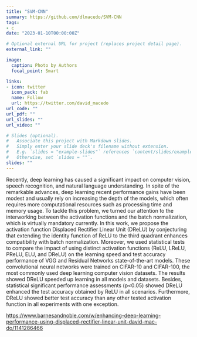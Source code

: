```yaml
---
title: "SVM-CNN"
summary: https://github.com/dlmacedo/SVM-CNN
tags:
- c
date: "2023-01-10T00:00:00Z"

# Optional external URL for project (replaces project detail page).
external_link: ""

image:
  caption: Photo by Authors
  focal_point: Smart

links:
- icon: twitter
  icon_pack: fab
  name: Follow
  url: https://twitter.com/david_macedo
url_code: ""
url_pdf: ""
url_slides: ""
url_video: ""

# Slides (optional).
#   Associate this project with Markdown slides.
#   Simply enter your slide deck's filename without extension.
#   E.g. `slides = "example-slides"` references `content/slides/example-slides.md`.
#   Otherwise, set `slides = ""`.
slides: ""
---
```


Recently, deep learning has caused a significant impact on computer vision, speech recognition, and natural language understanding. In spite of the remarkable advances, deep learning recent performance gains have been modest and usually rely on increasing the depth of the models, which often requires more computational resources such as processing time and memory usage. To tackle this problem, we turned our attention to the interworking between the activation functions and the batch normalization, which is virtually mandatory currently. In this work, we propose the activation function Displaced Rectifier Linear Unit (DReLU) by conjecturing that extending the identity function of ReLU to the third quadrant enhances compatibility with batch normalization. Moreover, we used statistical tests to compare the impact of using distinct activation functions (ReLU, LReLU, PReLU, ELU, and DReLU) on the learning speed and test accuracy performance of VGG and Residual Networks state-of-the-art models. These convolutional neural networks were trained on CIFAR-10 and CIFAR-100, the most commonly used deep learning computer vision datasets. The results showed DReLU speeded up learning in all models and datasets. Besides, statistical significant performance assessments (p<0.05) showed DReLU enhanced the test accuracy obtained by ReLU in all scenarios. Furthermore, DReLU showed better test accuracy than any other tested activation function in all experiments with one exception.

https://www.barnesandnoble.com/w/enhancing-deep-learning-performance-using-displaced-rectifier-linear-unit-david-mac-do/1141286466
